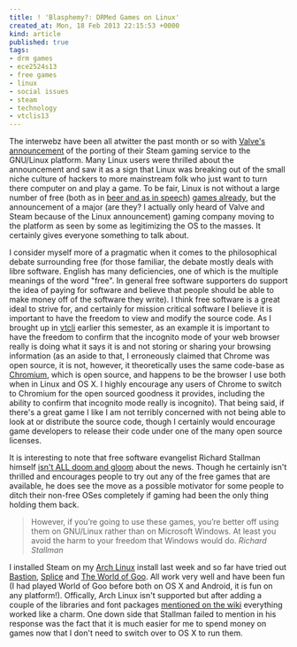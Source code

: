 ```yaml
---
title: ! 'Blasphemy?: DRMed Games on Linux'
created_at: Mon, 18 Feb 2013 22:15:53 +0000
kind: article
published: true
tags:
- drm games
- ece2524s13
- free games
- linux
- social issues
- steam
- technology
- vtclis13
---
```


The interwebz have been all atwitter the past month or so with
[Valve's announcement](http://www.wired.com/gamelife/2013/02/steam-linux/)
of the porting of their Steam gaming service to the GNU/Linux
platform. Many Linux users were thrilled about the announcement and
saw it as a sign that Linux was breaking out of the small niche
culture of hackers to more mainstream folk who just want to turn there
computer on and play a game. To be fair, Linux is not without a large
number of free (both as in
[beer and as in speech](http://en.wikipedia.org/wiki/Gratis_versus_libre))
[games already](https://libregamewiki.org/Main_Page), but the
announcement of a major (are they? I actually only heard of Valve and
Steam because of the Linux announcement) gaming company moving to the
platform as seen by some as legitimizing the OS to the masses. It
certainly gives everyone something to talk about.

I consider myself more of a pragmatic when it comes to the
philosophical debate surrounding free (for those familiar, the debate
mostly deals with libre software. English has many deficiencies, one
of which is the multiple meanings of the word "free". In general free
software supporters do support the idea of paying for software and
believe that people should be able to make money off of the software
they write). I think free software is a great ideal to strive for, and
certainly for mission critical software I believe it is important to
have the freedom to view and modify the source code. As I brought up
in [vtcli](http://gardnercampbell.wetpaint.com/page/vtclis13) earlier
this semester, as an example it is important to have the freedom to
confirm that the incognito mode of your web browser really is doing
what it says it is and not storing or sharing your browsing
information (as an aside to that, I erroneously claimed that Chrome
was open source, it is not, however, it theoretically uses the same
code-base as [Chromium](http://www.chromium.org/), which is open
source, and happens to be the browser I use both when in Linux and OS
X. I highly encourage any users of Chrome to switch to Chromium for
the open sourced goodness it provides, including the ability to
confirm that incognito mode really is incognito). That being said, if
there's a great game I like I am not terribly concerned with not being
able to look at or distribute the source code, though I certainly
would encourage game developers to release their code under one of the
many open source licenses.

It is interesting to note that free software evangelist Richard
Stallman himself
[isn't ALL doom and gloom](http://www.gnu.org/philosophy/nonfree-games.html)
about the news. Though he certainly isn't thrilled and encourages
people to try out any of the free games that are available, he does
see the move as a possible motivator for some people to ditch their
non-free OSes completely if gaming had been the only thing holding
them back.

> However, if you’re going to use these games, you’re better off using
> them on GNU/Linux rather than on Microsoft Windows. At least you
> avoid the harm to your freedom that Windows would do. <cite>Richard
> Stallman</cite>

I installed Steam on my [Arch Linux](https://www.archlinux.org/)
install last week and so far have tried out
[Bastion](http://store.steampowered.com/app/107100/),
[Splice](http://store.steampowered.com/app/209790/) and
[The World of Goo](http://store.steampowered.com/app/22000/). All work
very well and have been fun (I had played World of Goo before both on
OS X and Android, it is fun on any platform!). Offically, Arch Linux
isn't supported but after adding a couple of the libraries and font
packages
[mentioned on the wiki](https://wiki.archlinux.org/index.php/Steam)
everything worked like a charm. One down side that Stallman failed to
mention in his response was the fact that it is much easier for me to
spend money on games now that I don't need to switch over to OS X to
run them.

